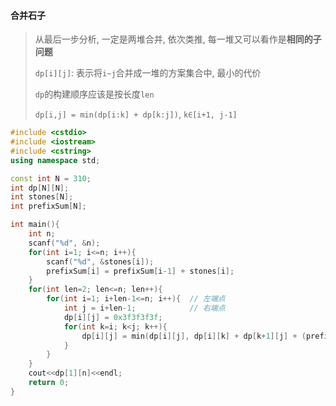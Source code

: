 #### 合并石子

> 从最后一步分析, 一定是两堆合并, 依次类推, 每一堆又可以看作是**相同的子问题**
> 
> `dp[i][j]`: 表示将`i~j`合并成一堆的方案集合中, 最小的代价
> 
> `dp`的构建顺序应该是按长度`len`
>
> `dp[i,j] = min(dp[i:k] + dp[k:j])`, `k∈[i+1, j-1]`


```CPP
#include <cstdio>
#include <iostream>
#include <cstring>
using namespace std;

const int N = 310;
int dp[N][N];
int stones[N];
int prefixSum[N];

int main(){
    int n;
    scanf("%d", &n);
    for(int i=1; i<=n; i++){
        scanf("%d", &stones[i]);
        prefixSum[i] = prefixSum[i-1] + stones[i];
    }
    for(int len=2; len<=n; len++){
        for(int i=1; i+len-1<=n; i++){  // 左端点
            int j = i+len-1;            // 右端点
            dp[i][j] = 0x3f3f3f3f;
            for(int k=i; k<j; k++){
                dp[i][j] = min(dp[i][j], dp[i][k] + dp[k+1][j] + (prefixSum[j]-prefixSum[i-1]));
            }
        }
    }
    cout<<dp[1][n]<<endl;
    return 0;
}
```
